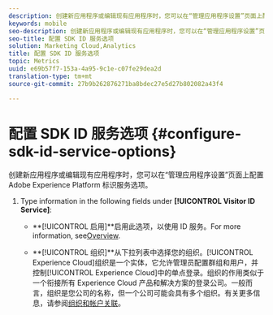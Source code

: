 ```yaml
---
description: 创建新应用程序或编辑现有应用程序时，您可以在“管理应用程序设置”页面上配置 Adobe Experience Platform 标识服务选项。
keywords: mobile
seo-description: 创建新应用程序或编辑现有应用程序时，您可以在“管理应用程序设置”页面上配置 Adobe Experience Platform 标识服务选项。
seo-title: 配置 SDK ID 服务选项
solution: Marketing Cloud,Analytics
title: 配置 SDK ID 服务选项
topic: Metrics
uuid: e69b57f7-153a-4a95-9c1e-c07fe29dea2d
translation-type: tm+mt
source-git-commit: 27b9b262876271ba8bdec27e5d27b802082a43f4

---
```



# 配置 SDK ID 服务选项 {#configure-sdk-id-service-options}

创建新应用程序或编辑现有应用程序时，您可以在“管理应用程序设置”页面上配置 Adobe Experience Platform 标识服务选项。

1. Type information in the following fields under **[!UICONTROL Visitor ID Service]**:

   * **[!UICONTROL 启用]**启用此选项，以使用 ID 服务。For more information, see[Overview](https://docs.adobe.com/content/help/en/id-service/using/intro/overview.html).

   * **[!UICONTROL 组织]**从下拉列表中选择您的组织。[!UICONTROL Experience Cloud]组织是一个实体，它允许管理员配置群组和用户，并控制[!UICONTROL Experience Cloud]中的单点登录。组织的作用类似于一个衔接所有 Experience Cloud 产品和解决方案的登录公司。一般而言，组织是您公司的名称，但一个公司可能会具有多个组织。有关更多信息，请参阅[组织和帐户关联](https://docs.adobe.com/content/help/en/core-services/interface/manage-users-and-products/organizations.html)。